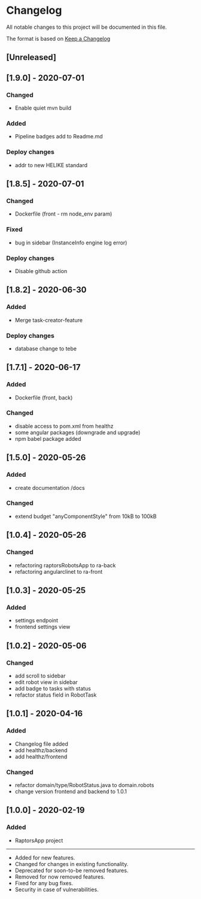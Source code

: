 # Changelog
All notable changes to this project will be documented in this file.

The format is based on [Keep a Changelog](https://keepachangelog.com/en/1.0.0/)

## [Unreleased]

## [1.9.0] - 2020-07-01
### Changed
- Enable quiet mvn build
### Added
- Pipeline badges add to Readme.md
### Deploy changes
- addr to new HELIKE standard

## [1.8.5] - 2020-07-01
### Changed
- Dockerfile (front - rm node_env param)
### Fixed
- bug in sidebar (InstanceInfo engine log error)
### Deploy changes
- Disable github action

## [1.8.2] - 2020-06-30
### Added
- Merge task-creator-feature
### Deploy changes
- database change to tebe

## [1.7.1] - 2020-06-17
### Added
- Dockerfile (front, back)
### Changed
- disable access to pom.xml from healthz
- some angular packages (downgrade and upgrade)
- npm babel package added

## [1.5.0] - 2020-05-26
### Added
- create documentation /docs
### Changed
- extend budget "anyComponentStyle" from 10kB to 100kB

## [1.0.4] - 2020-05-26
### Changed
- refactoring raptorsRobotsApp to ra-back
- refactoring angularclinet to ra-front

## [1.0.3] - 2020-05-25
### Added
- settings endpoint
- frontend settings view


## [1.0.2] - 2020-05-06
### Changed
- add scroll to sidebar
- edit robot view in sidebar
- add badge to tasks with status
- refactor status field in RobotTask

## [1.0.1] - 2020-04-16
### Added
- Changelog file added
- add healthz/backend
- add healthz/frontend
### Changed
- refactor domain/type/RobotStatus.java to domain.robots
- change version frontend and backend to  1.0.1


## [1.0.0] - 2020-02-19
### Added
- RaptorsApp project



-----------------------------------------------------------
- Added for new features.
- Changed for changes in existing functionality.
- Deprecated for soon-to-be removed features.
- Removed for now removed features.
- Fixed for any bug fixes.
- Security in case of vulnerabilities.
